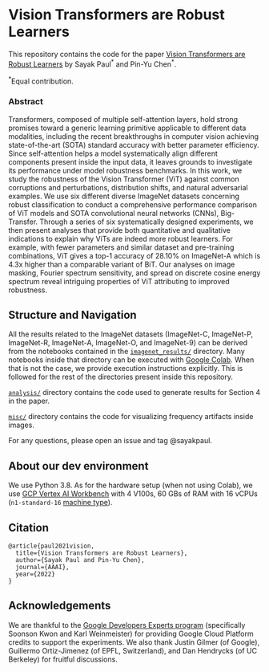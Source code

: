 # Vision Transformers are Robust Learners

This repository contains the code for the paper [Vision Transformers are Robust Learners](https://arxiv.org/abs/2105.07581) by Sayak Paul<sup>\*</sup> and Pin-Yu Chen<sup>\*</sup>.

<sup>\*</sup>Equal contribution.

### Abstract

Transformers, composed of multiple self-attention layers, hold strong promises toward a generic learning primitive applicable to different data modalities, including the recent breakthroughs in computer vision achieving state-of-the-art (SOTA) standard accuracy with better parameter efficiency. Since self-attention helps a model systematically align different components present inside the input data, it leaves grounds to investigate its performance under model robustness benchmarks. In this work, we study the robustness of the Vision Transformer (ViT) against common corruptions and perturbations, distribution shifts, and natural adversarial examples. We use six different diverse ImageNet datasets concerning robust classification to conduct a comprehensive performance comparison of ViT models and SOTA convolutional neural networks (CNNs), Big-Transfer. Through a series of six systematically designed experiments, we then present analyses that provide both quantitative and qualitative indications to explain why ViTs are indeed more robust learners. For example, with fewer parameters and similar dataset and pre-training combinations, ViT gives a top-1 accuracy of 28.10% on ImageNet-A which is 4.3x higher than a comparable variant of BiT. Our analyses on image masking, Fourier spectrum sensitivity, and spread on discrete cosine energy spectrum reveal intriguing properties of ViT attributing to improved robustness. 

## Structure and Navigation

All the results related to the ImageNet datasets (ImageNet-C, ImageNet-P, ImageNet-R, ImageNet-A, ImageNet-O, and ImageNet-9) can be derived from the notebooks contained in the [`imagenet_results/`](https://github.com/sayakpaul/robustness-vit/tree/master/imagenet_results) directory. Many notebooks inside that directory can be executed with [Google Colab](https://colab.research.google.com/). When that is not the case, we provide execution instructions explicitly. This is followed for the rest of the directories present inside this repository. 

[`analysis/`](https://github.com/sayakpaul/robustness-vit/tree/master/analysis) directory contains the code used to generate results for Section 4 in the paper. 

[`misc/`](https://github.com/sayakpaul/robustness-vit/tree/master/misc) directory contains the code for visualizing frequency artifacts inside images. 

For any questions, please open an issue and tag @sayakpaul.

## About our dev environment

We use Python 3.8. As for the hardware setup (when not using Colab), we use [GCP Vertex AI Workbench](https://cloud.google.com/vertex-ai-workbench) with
4 V100s, 60 GBs of RAM with 16 vCPUs (`n1-standard-16` [machine type](https://cloud.google.com/compute/docs/machine-types)).

## Citation

```
@article{paul2021vision,
  title={Vision Transformers are Robust Learners},
  author={Sayak Paul and Pin-Yu Chen},
  journal={AAAI},
  year={2022}
}
```

## Acknowledgements

We are thankful to the [Google Developers Experts program](https://developers.google.com/programs/experts/) (specifically Soonson Kwon and Karl Weinmeister) for providing Google Cloud Platform credits to support the experiments. We also thank Justin Gilmer (of Google), Guillermo Ortiz-Jimenez (of EPFL, Switzerland), and Dan Hendrycks (of UC Berkeley) for fruitful discussions.
